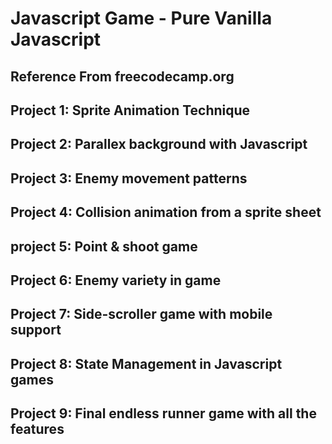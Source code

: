 # Javascript Game - Pure Vanilla Javascript

## Reference From freecodecamp.org

## Project 1: Sprite Animation Technique

## Project 2: Parallex background with Javascript

## Project 3: Enemy movement patterns

## Project 4: Collision animation from a sprite sheet

## project 5: Point & shoot game

## Project 6: Enemy variety in game

## Project 7: Side-scroller game with mobile support

## Project 8: State Management in Javascript games

## Project 9: Final endless runner game with all the features